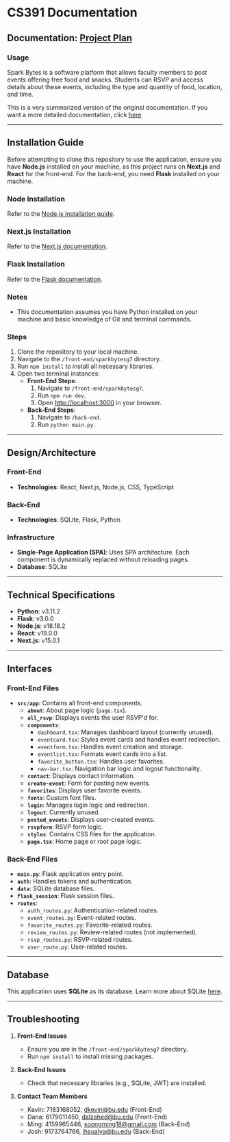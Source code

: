 # CS391 Documentation

## Documentation: [Project Plan](https://github.com/dkevin5542/SparkBytesG7/blob/rework/project_plan.md)

### Usage
Spark Bytes is a software platform that allows faculty members to post events offering free food and snacks. Students can RSVP and access details about these events, including the type and quantity of food, location, and time.

This is a very summarized version of the original documentation. If you want a more detailed documentation, click [here](https://docs.google.com/document/d/1M3eSCR9I4OHm3ZlkWRKJBUXCAXKYUQEbtd5OQ0mwtz8/edit?usp=sharing)

---

## Installation Guide

Before attempting to clone this repository to use the application, ensure you have **Node.js** installed on your machine, as this project runs on **Next.js** and **React** for the front-end. For the back-end, you need **Flask** installed on your machine.

### Node Installation
Refer to the [Node.js installation guide](https://nodejs.org/en/download/package-manager).

### Next.js Installation
Refer to the [Next.js documentation](https://nextjs.org/docs/app/getting-started/installation).

### Flask Installation
Refer to the [Flask documentation](https://flask.palletsprojects.com/en/stable/installation/).

### Notes
- This documentation assumes you have Python installed on your machine and basic knowledge of Git and terminal commands.

### Steps
1. Clone the repository to your local machine.
2. Navigate to the `/front-end/sparkbytesg7` directory.
3. Run `npm install` to install all necessary libraries.
4. Open two terminal instances:
   - **Front-End Steps**:
     1. Navigate to `/front-end/sparkbytesg7`.
     2. Run `npm run dev`.
     3. Open [http://localhost:3000](http://localhost:3000) in your browser.
   - **Back-End Steps**:
     1. Navigate to `/back-end`.
     2. Run `python main.py`.

---

## Design/Architecture

### Front-End
- **Technologies**: React, Next.js, Node.js, CSS, TypeScript

### Back-End
- **Technologies**: SQLite, Flask, Python

### Infrastructure
- **Single-Page Application (SPA)**: Uses SPA architecture. Each component is dynamically replaced without reloading pages.
- **Database**: SQLite

---

## Technical Specifications
- **Python**: v3.11.2
- **Flask**: v3.0.0
- **Node.js**: v18.18.2
- **React**: v19.0.0
- **Next.js**: v15.0.1

---

## Interfaces

### Front-End Files
- **`src/app`**: Contains all front-end components.
  - **`about`**: About page logic (`page.tsx`).
  - **`all_rsvp`**: Displays events the user RSVP'd for.
  - **`components`**:
    - `dashboard.tsx`: Manages dashboard layout (currently unused).
    - `eventcard.tsx`: Styles event cards and handles event redirection.
    - `eventform.tsx`: Handles event creation and storage.
    - `eventlist.tsx`: Formats event cards into a list.
    - `favorite_button.tsx`: Handles user favorites.
    - `nav-bar.tsx`: Navigation bar logic and logout functionality.
  - **`contact`**: Displays contact information.
  - **`create-event`**: Form for posting new events.
  - **`favorites`**: Displays user favorite events.
  - **`fonts`**: Custom font files.
  - **`login`**: Manages login logic and redirection.
  - **`logout`**: Currently unused.
  - **`posted_events`**: Displays user-created events.
  - **`rsvpform`**: RSVP form logic.
  - **`styles`**: Contains CSS files for the application.
  - **`page.tsx`**: Home page or root page logic.

### Back-End Files
- **`main.py`**: Flask application entry point.
- **`auth`**: Handles tokens and authentication.
- **`data`**: SQLite database files.
- **`flask_session`**: Flask session files.
- **`routes`**:
  - `auth_routes.py`: Authentication-related routes.
  - `event_routes.py`: Event-related routes.
  - `favorite_routes.py`: Favorite-related routes.
  - `review_routes.py`: Review-related routes (not implemented).
  - `rsvp_routes.py`: RSVP-related routes.
  - `user_route.py`: User-related routes.

---

## Database
This application uses **SQLite** as its database. Learn more about SQLite [here](https://www.sqlite.org/).

---

## Troubleshooting

1. **Front-End Issues**
   - Ensure you are in the `/front-end/sparkbytesg7` directory.
   - Run `npm install` to install missing packages.

2. **Back-End Issues**
   - Check that necessary libraries (e.g., SQLite, JWT) are installed.

3. **Contact Team Members**
   - Kevin: 7183168052, [dkevin@bu.edu](mailto:dkevin@bu.edu) (Front-End)
   - Dana: 6179011450, [dalzahed@bu.edu](mailto:dalzahed@bu.edu) (Front-End)
   - Ming: 4159965446, [soongming18@gmail.com](mailto:soongming18@gmail.com) (Back-End)
   - Josh: 9173764766, [jhsualva@bu.edu](mailto:jhsualva@bu.edu) (Back-End)
